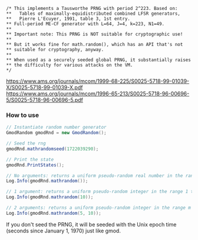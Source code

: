 ```
/* This implements a Tausworthe PRNG with period 2^223. Based on:
**   Tables of maximally-equidistributed combined LFSR generators,
**   Pierre L'Ecuyer, 1991, table 3, 1st entry.
** Full-period ME-CF generator with L=64, J=4, k=223, N1=49.
**
** Important note: This PRNG is NOT suitable for cryptographic use!
**
** But it works fine for math.random(), which has an API that's not
** suitable for cryptography, anyway.
**
** When used as a securely seeded global PRNG, it substantially raises
** the difficulty for various attacks on the VM.
*/
```
https://www.ams.org/journals/mcom/1999-68-225/S0025-5718-99-01039-X/S0025-5718-99-01039-X.pdf  
https://www.ams.org/journals/mcom/1996-65-213/S0025-5718-96-00696-5/S0025-5718-96-00696-5.pdf

### How to use
```cs
// Instantiate random number generator
GmodRandom gmodRnd = new GmodRandom();

// Seed the rng
gmodRnd.mathrandomseed(1722039290);

// Print the state
gmodRnd.PrintStates();

// No arguments: returns a uniform pseudo-random real number in the range 0 to 1 which includes 0 but excludes 1
Log.Info(gmodRnd.mathrandom());

// 1 argument: returns a uniform pseudo-random integer in the range 1 to m inclusive
Log.Info(gmodRnd.mathrandom(10));

// 2 arguments: returns a uniform pseudo-random integer in the range m to n inclusive
Log.Info(gmodRnd.mathrandom(5, 10));
```

If you don't seed the PRNG, it will be seeded with the Unix epoch time (seconds since January 1, 1970) just like gmod.